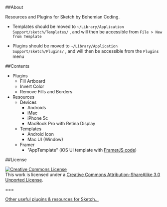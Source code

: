 ##About

Resources and Plugins for Sketch by Bohemian Coding.

* Templates should be moved to `~/Library/Application Support/sketch/Templates/` , and will then be accessible from `File > New from Template`

* Plugins should be moved to `~/Library/Application Support/sketch/Plugins/` , and will then be accessible from the `Plugins` menu

##Contents

* Plugins
	* Fill Artboard
	* Invert Color
	* Remove Fills and Borders
* Resources
	* Devices
		* Androids
		* iMac
		* iPhone 5c
		* MacBook Pro with Retina Display
	* Templates
		* Android Icon
		* Mac UI (Window)
	* Framer
		* "AppTemplate" (iOS UI template with [FramerJS code](https://github.com/sebj/Sketch/blob/master/Resources/Framer/AppTemplate/app.js))

##License

<a rel="license" href="http://creativecommons.org/licenses/by-sa/3.0/deed.en_US"><img alt="Creative Commons License" style="border-width:0" src="http://i.creativecommons.org/l/by-sa/3.0/88x31.png" /></a><br />This work is licensed under a <a rel="license" href="http://creativecommons.org/licenses/by-sa/3.0/deed.en_US">Creative Commons Attribution-ShareAlike 3.0 Unported License</a>.

===

<a href="https://gist.github.com/bomberstudios/7694497">Other useful plugins & resources for Sketch...</a>
